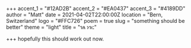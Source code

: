 +++
accent_1 = "#12AD2B"
accent_2 = "#EA0437"
accent_3 = "#4189DD"
author = "Matt"
date = 2021-04-02T22:00:00Z
location = "Bern, Switzerland"
logo = "#FFC726"
poem = true
slug = "something should be better"
theme = "light"
title = "ገለ ነገር"

+++
hopefully this should work out now.